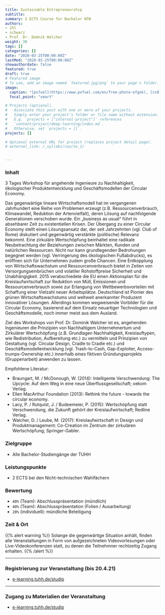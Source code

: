 ```yaml
---
title: Sustainable Entrepreneurship
subtitle:
summary: 2 ECTS Course for Bachelor NTW
authors:
- ihl
- schwarz
- Prof. Dr. Domnik Walcher
weight: 30
tags: []
categories: []
date: "2020-03-25T00:00:00Z"
lastMod: "2020-03-25T00:00:00Z"
showauthordate: false
featured: true
draft: true
# Featured image
# To use, add an image named `featured.jpg/png` to your page's folder. 
image:
  caption: "[pxfuel](https://www.pxfuel.com/en/free-photo-efgok), [cc0](https://creativecommons.org/share-your-work/public-domain/cc0/)"
  focal_point: "smart"

# Projects (optional).
#   Associate this post with one or more of your projects.
#   Simply enter your project's folder or file name without extension.
#   E.g. `projects = ["internal-project"]` references 
#   `content/project/deep-learning/index.md`.
#   Otherwise, set `projects = []`.
projects: []

# Optional external URL for project (replaces project detail page).
# external_link: /_syllabi/course_1/


---
```



### Inhalt

3 Tages Workshop für angehende Ingenieure zu Nachhaltigkeit, ökologischer Produktentwicklung und Geschäftsmodellen der Circular Economy.

Das gegenwärtige lineare Wirtschaftsmodell hat im vergangenen Jahrhundert eine Reihe von Problemen erzeugt (z.B. Ressourcenverbrauch, Klimawandel, Reduktion der Artenvielfalt), deren Lösung auf nachfolgende Generationen verschoben wurde. Ein „business as usual“ führt in absehbarer Zeit zu existentiellen Krisen. Der Übergang zu einer Circular Economy stellt einen Lösungsansatz dar, der seit Jahrzehnten (vgl. Club of Rome) diskutiert und gegenwärtig verstärkte (politische) Relevanz bekommt. Eine zirkuläre Wertschöpfung beinhaltet eine radikale Neubetrachtung der Beziehungen zwischen Märkten, Kunden und natürlichen Ressourcen. Nicht nur kann grundlegenden Bedrohungen begegnet werden (vgl. Verringerung des ökologischen Fußabdrucks), es eröffnen sich für Unternehmen zudem große Chancen. Eine Entkopplung von Wirtschaftswachstum und Ressourcenverbrauch bietet in Zeiten von Versorgungseinbrüchen und volatiler Rohstoffpreise Sicherheit und Unabhängigkeit. 2015 verabschiedete die EU einen Aktionsplan für die Kreislaufwirtschaft zur Reduktion von Müll, Emissionen und Ressourcenverbrauch sowie zur Erlangung von Wettbewerbsvorteilen mit Schaffung einer Vielzahl neuer Arbeitsplätze. Deutschland ist Pionier des grünen Wirtschaftswachstums und weltweit anerkannter Produzent innovativer Lösungen. Allerdings kommen wegweisende Vorbilder für die Circular Economy, basierend auf dem Einsatz neuartiger Technologien und Geschäftsmodelle, noch immer meist aus dem Ausland.

Ziel des Workshops von Prof. Dr. Dominik Walcher ist es, angehenden Ingenieuren die Prinzipien von Nachhaltigem Unternehmertum und Zirkulärer Wertschöpfung (z.B. Grundlagen Nachhaltigkeit, Kreislauftypen, wie Redistribution, Aufbereitung etc.) zu vermitteln und Prinzipien von Gestaltung (vgl. Circular Design, Cradle to Cradle etc.) und Geschäftsmodellentwicklung (vgl. Trash-to-Cash, Gap-Exploiter, Access-trumps-Ownership etc.) innerhalb eines fiktiven Gründungsprojekts (Gruppenarbeit) anwenden zu lassen.

Empfohlene Literatur:
- Braungart, M. / McDonough, W. (2014): Intelligente Verschwendung: The Upcycle: Auf dem Weg in eine neue Überflussgesellschaft; oekom Verlag.
- Ellen MacArthur Foundation (2013): Rethink the future - towards the circular economy.
- Lacy, P. / Rutquist, J. / Budeemeier, P. (2015): Wertschöpfung statt Verschwendung, die Zukunft gehört der Kreislaufwirtschaft; Redline Verlag.
- Walcher, D. / Leube, M. (2017): Kreislaufwirtschaft in Design und Produktmanagement: Co-Creation im Zentrum der zirkulären Wertschöpfung; Springer-Gabler.



### Zielgruppe

* Alle Bachelor-Studiengänge der TUHH


### Leistungspunkte

* 2 ECTS bei den Nicht-technischen Wahlfächern


### Bewertung

* `40%` (Team): Abschlusspräsentation (mündlich)
* `40%` (Team): Abschlusspräsentation (Folien / Ausarbeitung)
* `20%` (individuell): mündliche Beteiligung


### Zeit & Ort

{{% alert warning %}}
Solange die gegenwärtige Situation anhält, finden alle Veranstaltungen in Form von aufgezeichneten Videovorlesungen oder Live-Videokonferenzen statt, zu denen die Teilnehmner rechtzeitig Zugang erhalten.
{{% /alert %}}


***

### Registrierung zur Veranstaltung (bis 20.4.21)

* [e-learning.tuhh.de/studip](https://e-learning.tuhh.de/studip/dispatch.php/course/details?sem_id=4e39399f57968ec8b8b01e8fc7070bc5)


***

### Zugang zu Materialien der Veranstaltung

* [e-learning.tuhh.de/studip](https://e-learning.tuhh.de/studip/dispatch.php/course/details?sem_id=4e39399f57968ec8b8b01e8fc7070bc5)





